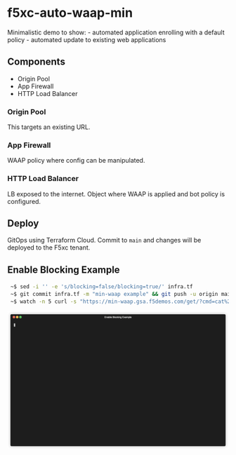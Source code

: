# f5xc-auto-waap-min

Minimalistic demo to show:
    - automated application enrolling with a default policy
    - automated update to existing web applications

## Components

- Origin Pool
- App Firewall
- HTTP Load Balancer

### Origin Pool 
This targets an existing URL.

### App Firewall
WAAP policy where config can be manipulated.

### HTTP Load Balancer
LB exposed to the internet. Object where WAAP is applied and bot policy is configured.

## Deploy
GitOps using Terraform Cloud. Commit to ``main`` and changes will be deployed to the F5xc tenant.

## Enable Blocking Example

```bash
 ~$ sed -i '' -e 's/blocking=false/blocking=true/' infra.tf
 ~$ git commit infra.tf -m "min-waap example" && git push -u origin main
 ~$ watch -n 5 curl -s "https://min-waap.gsa.f5demos.com/get/?cmd=cat%20/etc/passwd | jq ."
 ```

![](EnableBlockingExample.gif)
